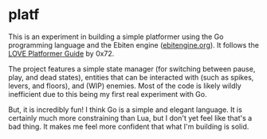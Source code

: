 # platf

This is an experiment in building a simple platformer using the Go programming language and the Ebiten engine ([ebitengine.org](https://ebitengine.org)). It follows the [LOVE Platformer Guide](https://0x72.itch.io/love2d-platformer-guide) by 0x72.

The project features a simple state manager (for switching between pause, play, and dead states), entities that can be interacted with (such as spikes, levers, and floors), and (WIP) enemies. Most of the code is likely wildly inefficient due to this being my first real experiment with Go.

But, it is incredibly fun! I think Go is a simple and elegant language. It is certainly much more constraining than Lua, but I don't yet feel like that's a bad thing. It makes me feel more confident that what I'm building is solid.
